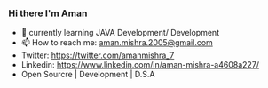 ### Hi there  I'm Aman

- 🌱 currently learning JAVA Development/ Development  
- 📫 How to reach me: aman.mishra.2005@gmail.com 
- Twitter: https://twitter.com/amanmishra_7
- Linkedin: https://www.linkedin.com/in/aman-mishra-a4608a227/
- Open Sourcre | Development | D.S.A


  
